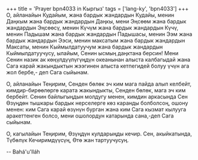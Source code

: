 +++
title = 'Prayer bpn4033 in Кыргыз'
tags = ['lang-ky', 'bpn4033']
+++
О, айланайын Кудайым, жана бардык жандардын Кудайы, менин Даңкым жана бардык жандардын Даңкы, мени Эңсөөм жана бардык жандардын Эңсөөсү, менин Күчүм жана бардык жандардын Күчү, менин Падышам жана бардык жандардын Падышасы, менин Ээм жана бардык жандардын Ээси, менин максатым жана бардык жандардын Максаты, менин Кыймылдатуучум жана бардык жандардын Кыймылдатуучусу, ылайым, Сенин ысмың даңктана берсин! Мени Сенин назик ак көңүлдүүлүгүңдүн океанынан алыста калбагыдай жана Сага карай жакындыктын жээгинен алыста кетпегидей болуу үчүн ага жол бербе,- деп Сага сыйынам.

О, айланайын Теңирим, Сенден бөлөк эч ким мага пайда алып келбейт, кимдир-бирөөлөргө карата жакындыкты, Сенден бөлөк, мага эч ким бербейт. Сенин байлыгыңдын молдугу менен, кимдин аркасында Сен Өзүңдөн тышкары бардык нерселерге көз каранды болболсоң, ошону менен: ким Сага карай өзүнүн бурган жана ким Сага кызмат кылууга аракеттенген болсо, мени ошолордун катарында сана,-деп Сага сыйынам.

О, кагылайын Теңирим, Өзүңдүн кулдарыңды кечир. Сен, акыйкатында, Түбөлүк Кечиримдүүсүң, Өтө жан тартуучусуң.

-- Bahá'u'lláh
